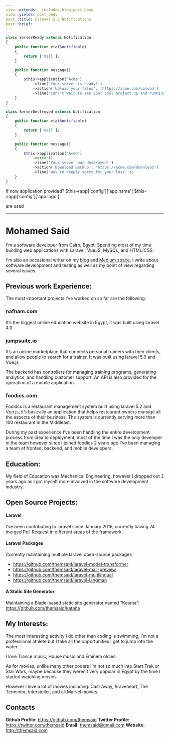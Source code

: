 ```yaml
---
view::extends: _includes.blog_post_base
view::yields: post_body
post::title: Laravel 5.3 Notifications
post::brief: 
---
```


```php
class ServerReady extends Notification
{
    public function via($notifiable)
    {
        return ['mail'];
    }

    public function message()
    {
        $this->application('Acme')
            ->line('Your server is ready!')
            ->action('Upload your files', 'https://acme.com/upload')
            ->line('Can\'t wait to see your cool project up and running.');
    }
}
```


```php
class ServerDestroyed extends Notification
{
    public function via($notifiable)
    {
        return ['mail'];
    }

    public function message()
    {
        $this->application('Acme')
            ->error()
            ->line('Your server was destroyed!')
            ->action('Download Backup', 'https://acme.com/download')
            ->line('We\'re deeply sorry for your loss.');
    }
}
```

If now application provided?
$this->app['config']['app.name']
$this->app['config']['app.logo']

are used


---



# Mohamed Said

I'm a software developer from Cairo, Egypt. Spending most of my time building web applications with Laravel, VueJS, MySQL, and HTML/CSS.

I'm also an occasional writer on my [blog](http://themsaid.com/) and [Medium space](https://medium.com/@themsaid), I write about software development and testing as well as my point of view regarding several issues.
## Previous work Experience:The most important projects I’ve worked on so far are the following:### nafham.comIt’s the biggest online education website in Egypt, it was built using laravel 4.0### jumpsuite.ioIt’s an online marketplace that connects personal trainers with their clients, and allow people to search for a trainer. It was built using laravel 5.0 and Vue.jsThe backend has controllers for managing training programs, generating analytics, and handling customer support. An API is also provided for the operation of a mobile application.### foodics.comFooidcs is a restaurant management system built using laravel 5.2 and Vue.js, it’s basically an application that helps restaurant owners manage all the aspects of their business. The system is currently serving more than 100 restaurant in the Middleast.During my past experience I’ve been handling the entire development process from idea to deployment, most of the time I was the only developer in the team however since I joined foodics 2 years ago I’ve been managing a team of fronted, backend, and mobile developers.## Education:My field of Education was Mechanical Engineering, however I dropped out 2 years ago as I got myself more involved in the software development industry. ## Open Source Projects:#### LaravelI’ve been contributing to laravel since January 2016, currently having 74 merged Pull Request in different areas of the framework.#### Laravel PackagesCurrently maintaining multiple laravel open-source packages- https://github.com/themsaid/laravel-model-transformer- https://github.com/themsaid/laravel-mail-preview- https://github.com/themsaid/laravel-multilingual- https://github.com/themsaid/laravel-langman#### A Static Site GeneratorMaintaining a Blade-based static site generator named “Katana”: https://github.com/themsaid/katana## My Interests:The most interesting activity I do other than coding is swimming, I’m not a professional athlete but I take all the opportunities I get to jump into the water.I love Trance music, House music and Eminem oldies.As for movies, unlike many other coders I’m not so much into Start Trek or Star Wars, maybe because they weren’t very popular in Egypt by the time I started watching movies.However I love a lot of movies including: Cast Away, Braveheart, The Termintor, Intersteller, and all Marvel movies.## Contacts**Github Profile:** https://github.com/themsaid**Twitter Profile:** https://twitter.com/themsaid
**Email:** themsaid@gmail.com
**Website**: http://themsaid.com

